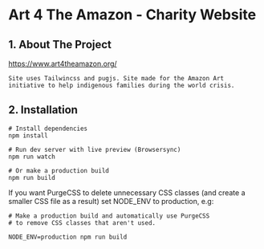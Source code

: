 # Art 4 The Amazon - Charity Website


## 1. About The Project

https://www.art4theamazon.org/

```
Site uses Tailwincss and pugjs. Site made for the Amazon Art initiative to help indigenous families during the world crisis.
```

## 2. Installation

```
# Install dependencies
npm install 

# Run dev server with live preview (Browsersync)
npm run watch

# Or make a production build 
npm run build
```

If you want PurgeCSS to delete unnecessary CSS classes (and create a smaller CSS file as a result) set NODE_ENV to production, e.g:

```
# Make a production build and automatically use PurgeCSS
# to remove CSS classes that aren't used.

NODE_ENV=production npm run build
```

